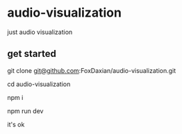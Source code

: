 # audio-visualization
just audio visualization


## get started

git clone git@github.com:FoxDaxian/audio-visualization.git

cd audio-visualization

npm i

npm run dev

it's ok
